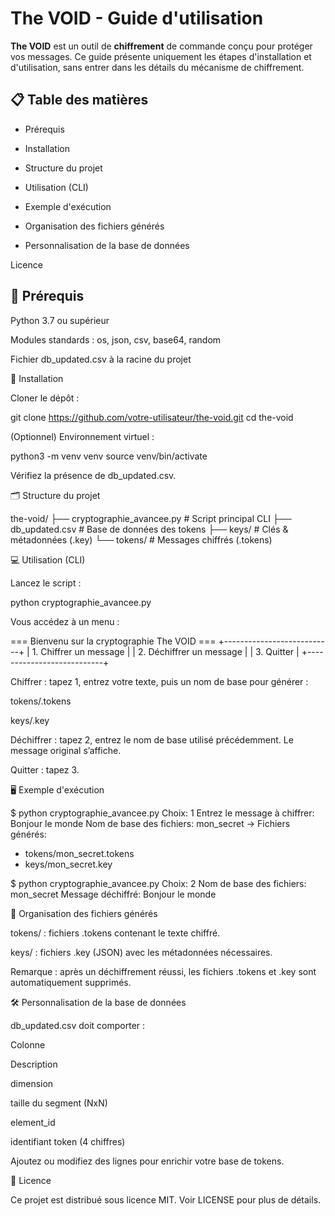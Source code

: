 # The VOID - Guide d'utilisation
**The VOID** est un outil de **chiffrement** de commande conçu pour protéger vos messages. Ce guide présente uniquement les étapes d'installation et d'utilisation, sans entrer dans les détails du mécanisme de chiffrement.

## 📋 Table des matières

- Prérequis

- Installation

- Structure du projet

- Utilisation (CLI)

- Exemple d'exécution

- Organisation des fichiers générés

- Personnalisation de la base de données

Licence

## 🔧 Prérequis

Python 3.7 ou supérieur

Modules standards : os, json, csv, base64, random

Fichier db_updated.csv à la racine du projet

🚀 Installation

Cloner le dépôt :

git clone https://github.com/votre-utilisateur/the-void.git
cd the-void

(Optionnel) Environnement virtuel :

python3 -m venv venv
source venv/bin/activate

Vérifiez la présence de db_updated.csv.

🗂 Structure du projet

the-void/
├── cryptographie_avancee.py   # Script principal CLI
├── db_updated.csv            # Base de données des tokens
├── keys/                     # Clés & métadonnées (.key)
└── tokens/                   # Messages chiffrés (.tokens)

💻 Utilisation (CLI)

Lancez le script :

python cryptographie_avancee.py

Vous accédez à un menu :

=== Bienvenu sur la cryptographie The VOID ===
+---------------------------+
| 1. Chiffrer un message    |
| 2. Déchiffrer un message  |
| 3. Quitter                |
+---------------------------+

Chiffrer : tapez 1, entrez votre texte, puis un nom de base pour générer :

tokens/<nom>.tokens

keys/<nom>.key

Déchiffrer : tapez 2, entrez le nom de base utilisé précédemment. Le message original s’affiche.

Quitter : tapez 3.

🖥 Exemple d'exécution

$ python cryptographie_avancee.py
Choix: 1
Entrez le message à chiffrer: Bonjour le monde
Nom de base des fichiers: mon_secret
-> Fichiers générés:
   - tokens/mon_secret.tokens
   - keys/mon_secret.key

$ python cryptographie_avancee.py
Choix: 2
Nom de base des fichiers: mon_secret
Message déchiffré: Bonjour le monde

📂 Organisation des fichiers générés

tokens/ : fichiers .tokens contenant le texte chiffré.

keys/ : fichiers .key (JSON) avec les métadonnées nécessaires.

Remarque : après un déchiffrement réussi, les fichiers .tokens et .key sont automatiquement supprimés.

🛠 Personnalisation de la base de données

db_updated.csv doit comporter :

Colonne

Description

dimension

taille du segment (NxN)

element_id

identifiant token (4 chiffres)

Ajoutez ou modifiez des lignes pour enrichir votre base de tokens.

📜 Licence

Ce projet est distribué sous licence MIT. Voir LICENSE pour plus de détails.

